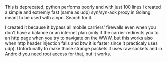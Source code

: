 This is deprecated, python performs poorly and with just 100 lines I created a simple and extremly fast (same as udp) syn/syn-ack proxy in Golang meant to be used with a vpn. Search for it.

I created it because it bypass all mobile carriers' firewalls even when you don't have a balance or an internet plan (only if the carrier redirects you to an http page when you try to navigate on the WWW, but this works also when http header injection fails and btw it is faster since it practicaly uses udp). Unfortunatly to make those strange packets it uses raw sockets and in Android you need root access for that, but it works.
